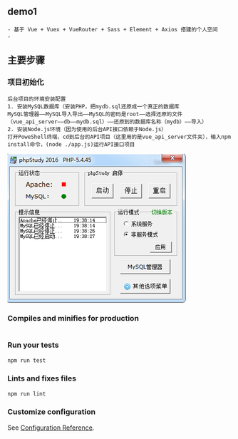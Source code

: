 ## demo1
```
- 基于 Vue + Vuex + VueRouter + Sass + Element + Axios 搭建的个人空间
- 
```
## 主要步骤
### 项目初始化
```
后台项目的环境安装配置
1. 安装MySQL数据库（安装PHP，把mydb.sql还原成一个真正的数据库
MySQL管理器——MySQL导入导出——MySQL的密码是root——选择还原的文件（vue_api_server——db——mydb.sql）——还原到的数据库名称（mydb）——导入）
2. 安装Node.js环境（因为使用的后台API接口依赖于Node.js）
打开PoweShell终端，cd到后台的API项目（这里用的是vue_api_server文件夹），输入npm install命令，(node ./app.js)运行API接口项目
```
![PHP](https://github.com/zhenyuanshen/hailuVue-project/blob/master/images/1.png)
### Compiles and minifies for production
```
```

### Run your tests
```
npm run test
```

### Lints and fixes files
```
npm run lint
```

### Customize configuration
See [Configuration Reference](https://cli.vuejs.org/config/).
